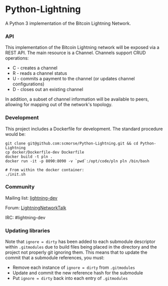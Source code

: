 # Python-Lightning

A Python 3 implementation of the Bitcoin Lightning Network.

### API

This implementation of the Bitcoin Lightning network will be exposed via a REST API. The main resource is a Channel. Channels support CRUD operations:

  - C - creates a channel
  - R - reads a channel status
  - U - commits a payment to the channel (or updates channel configurations)
  - D - closes out an existing channel

In addition, a subset of channel information will be available to peers, allowing for mapping out of the network's topology.

### Development

This project includes a Dockerfile for development. The standard procedure would be:

```
git clone git@github.com:scmorse/Python-Lightning.git && cd Python-Lightning
cp docker/Dockerfile-dev Dockerfile
docker build -t pln .
docker run -it -p 8090:8090 -v `pwd`:/opt/code/pln pln /bin/bash

# From within the docker container:
./init.sh
```

### Community

Mailing list: [lightning-dev](https://lists.linuxfoundation.org/mailman/listinfo/lightning-dev)

Forum: [LightningNetworkTalk](http://www.lightningnetworktalk.org/index.php)

IRC: \#lightning-dev

### Updating libraries

Note that `ignore = dirty` has been added to each submodule descriptor within `.gitmodules` due to build files being placed in the directory and the project not properly git ignoring them. This means that to update the commit that a submodule references, you must:

 - Remove each instance of `ignore = dirty` from `.gitmodules`
 - Update and commit the new reference hash for the submodule
 - Put `ignore = dirty` back into each entry of `.gitmodules`
